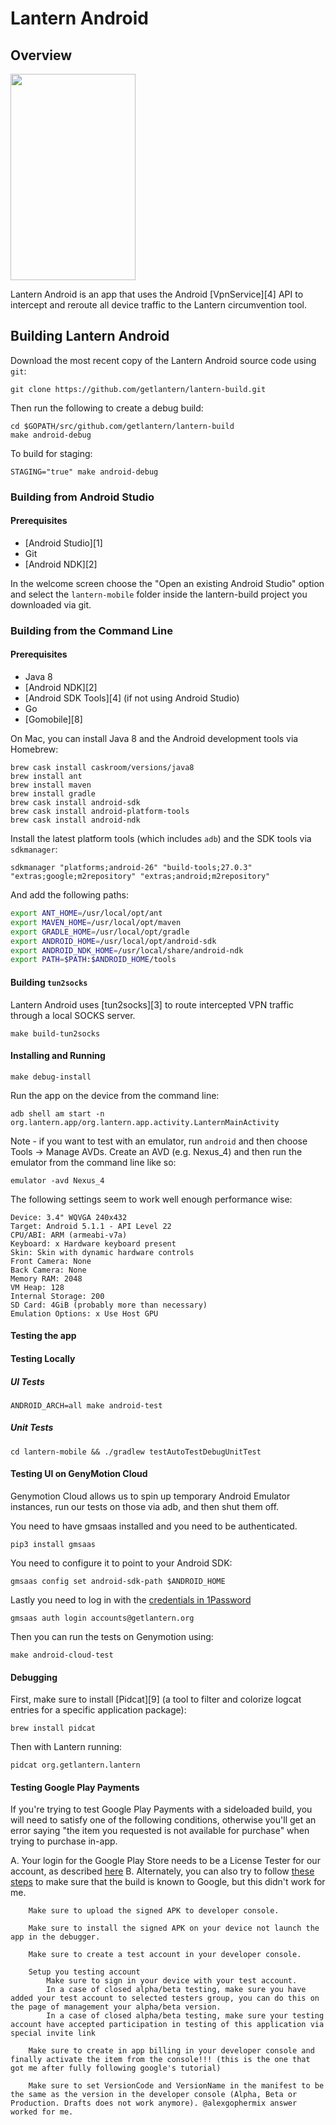 # Lantern Android

## Overview

<img src="screenshots/home1.png" height="330px" width="200px">

Lantern Android is an app that uses the Android [VpnService][4] API to
intercept and reroute all device traffic to the Lantern
circumvention tool.

## Building Lantern Android

Download the most recent copy of the Lantern Android source code using `git`:

```
git clone https://github.com/getlantern/lantern-build.git
```

Then run the following to create a debug build:

```
cd $GOPATH/src/github.com/getlantern/lantern-build
make android-debug
```

To build for staging:

```
STAGING="true" make android-debug
```

### Building from Android Studio

#### Prerequisites

* [Android Studio][1]
* Git
* [Android NDK][2]

In the welcome screen choose the "Open an existing Android Studio" option and
select the `lantern-mobile` folder inside the lantern-build project you
downloaded via git.

### Building from the Command Line

#### Prerequisites

* Java 8
* [Android NDK][2]
* [Android SDK Tools][4] (if not using Android Studio)
* Go 
* [Gomobile][8]

On Mac, you can install Java 8 and the Android development tools via Homebrew:

```
brew cask install caskroom/versions/java8
brew install ant
brew install maven
brew install gradle
brew cask install android-sdk
brew cask install android-platform-tools
brew cask install android-ndk
```

Install the latest platform tools (which includes `adb`) and the SDK tools via `sdkmanager`:

```
sdkmanager "platforms;android-26" "build-tools;27.0.3" "extras;google;m2repository" "extras;android;m2repository"
```

And add the following paths:

```bash
export ANT_HOME=/usr/local/opt/ant
export MAVEN_HOME=/usr/local/opt/maven
export GRADLE_HOME=/usr/local/opt/gradle
export ANDROID_HOME=/usr/local/opt/android-sdk
export ANDROID_NDK_HOME=/usr/local/share/android-ndk
export PATH=$PATH:$ANDROID_HOME/tools
```

#### Building `tun2socks`

Lantern Android uses [tun2socks][3] to route intercepted VPN traffic through a
local SOCKS server.

```
make build-tun2socks
```

#### Installing and Running

```
make debug-install
```

Run the app on the device from the command line:

```
adb shell am start -n org.lantern.app/org.lantern.app.activity.LanternMainActivity
```

Note - if you want to test with an emulator, run `android` and then choose
Tools -> Manage AVDs.  Create an AVD (e.g. Nexus_4) and then run the emulator
from the command line like so:

```
emulator -avd Nexus_4
```

The following settings seem to work well enough performance wise:

```
Device: 3.4" WQVGA 240x432
Target: Android 5.1.1 - API Level 22
CPU/ABI: ARM (armeabi-v7a)
Keyboard: x Hardware keyboard present
Skin: Skin with dynamic hardware controls
Front Camera: None
Back Camera: None
Memory RAM: 2048
VM Heap: 128
Internal Storage: 200
SD Card: 4GiB (probably more than necessary)
Emulation Options: x Use Host GPU
```

#### Testing the app

#### Testing Locally

##### UI Tests

`ANDROID_ARCH=all make android-test`

##### Unit Tests

`cd lantern-mobile && ./gradlew testAutoTestDebugUnitTest`

#### Testing UI on GenyMotion Cloud

Genymotion Cloud allows us to spin up temporary Android Emulator instances, run our tests on those via adb, and then shut them off.

You need to have gmsaas installed and you need to be authenticated.

`pip3 install gmsaas`

You need to configure it to point to your Android SDK:

`gmsaas config set android-sdk-path $ANDROID_HOME`

Lastly you need to log in with the [credentials in 1Password](https://start.1password.com/open/i?a=HHU7O6L7H5E33C6UDFD6Q3SYH4&v=dfgpblv7fxwdwf5dkzo6ourkfy&i=zwy7gowshbfwrkhgytwp7kkwku&h=lantern.1password.com)

`gmsaas auth login accounts@getlantern.org`

Then you can run the tests on Genymotion using:

`make android-cloud-test`

#### Debugging

First, make sure to install [Pidcat][9] (a tool to filter and colorize logcat entries for a
specific application package):

```
brew install pidcat
```

Then with Lantern running:

```
pidcat org.getlantern.lantern
```

#### Testing Google Play Payments

If you're trying to test Google Play Payments with a sideloaded build, you will need to satisfy one of the following conditions, otherwise you'll get an error saying "the item you requested is not available for purchase"
when trying to purchase in-app.

A. Your login for the Google Play Store needs to be a License Tester for our account, as described [here](https://stackoverflow.com/a/55329990)
B. Alternately, you can also try to follow [these steps](https://stackoverflow.com/a/18172192) to make sure that the build is known to Google, but this didn't work for me.

```
    Make sure to upload the signed APK to developer console.

    Make sure to install the signed APK on your device not launch the app in the debugger.

    Make sure to create a test account in your developer console.

    Setup you testing account
        Make sure to sign in your device with your test account.
        In a case of closed alpha/beta testing, make sure you have added your test account to selected testers group, you can do this on the page of management your alpha/beta version.
        In a case of closed alpha/beta testing, make sure your testing account have accepted participation in testing of this application via special invite link

    Make sure to create in app billing in your developer console and finally activate the item from the console!!! (this is the one that got me after fully following google's tutorial)

    Make sure to set VersionCode and VersionName in the manifest to be the same as the version in the developer console (Alpha, Beta or Production. Drafts does not work anymore). @alexgophermix answer worked for me.
```